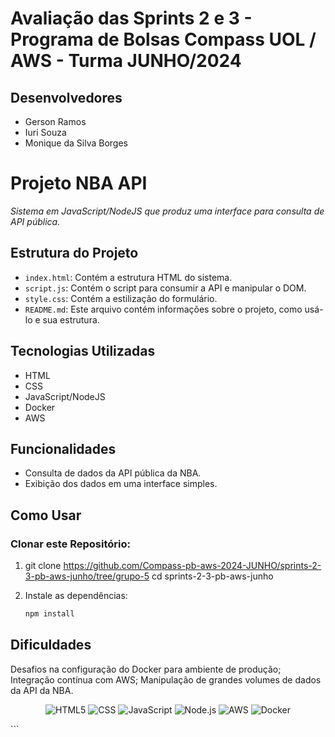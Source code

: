 # **Avaliação das Sprints 2 e 3 - Programa de Bolsas Compass UOL / AWS - Turma JUNHO/2024**

## Desenvolvedores

- Gerson Ramos
- Iuri Souza
- Monique da Silva Borges

# Projeto NBA API

*Sistema em JavaScript/NodeJS que produz uma interface para consulta de API pública.*

## Estrutura do Projeto

- `index.html`: Contém a estrutura HTML do sistema.
- `script.js`: Contém o script para consumir a API e manipular o DOM.
- `style.css`: Contém a estilização do formulário.
- `README.md`: Este arquivo contém informações sobre o projeto, como usá-lo e sua estrutura.

## Tecnologias Utilizadas

- HTML
- CSS
- JavaScript/NodeJS
- Docker
- AWS

## Funcionalidades

- Consulta de dados da API pública da NBA.
- Exibição dos dados em uma interface simples.

## Como Usar

### Clonar este Repositório:

1. git clone https://github.com/Compass-pb-aws-2024-JUNHO/sprints-2-3-pb-aws-junho/tree/grupo-5
cd sprints-2-3-pb-aws-junho

2. Instale as dependências:
   ```bash
   npm install

## Dificuldades

Desafios na configuração do Docker para ambiente de produção;
Integração contínua com AWS;
Manipulação de grandes volumes de dados da API da NBA.

<p align="center">
 <img alt="HTML5" src="https://img.shields.io/badge/HTML5-E34F26?style=for-the-badge&logo=html5&logoColor=white">
 <img alt="CSS" src="https://img.shields.io/badge/CSS-239120?&style=for-the-badge&logo=css3&logoColor=white">
 <img alt="JavaScript" src="https://img.shields.io/badge/JavaScript-F7DF1E?style=for-the-badge&logo=javascript&logoColor=white">
 <img alt="Node.js" src="https://img.shields.io/badge/Node.js-43853D?style=for-the-badge&logo=node.js&logoColor=white">
 <img alt="AWS" src="https://img.shields.io/badge/Amazon_AWS-FF9900?style=for-the-badge&logo=amazonaws&logoColor=white">
 <img alt="Docker" src="https://img.shields.io/badge/docker-%230db7ed.svg?style=for-the-badge&logo=docker&logoColor=white">
</p>
```
 

